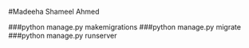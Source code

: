 #Madeeha Shameel Ahmed  

###python manage.py makemigrations
###python manage.py migrate
###python manage.py runserver